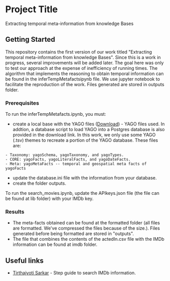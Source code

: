 # Project Title

Extracting temporal meta-information from knowledge Bases

## Getting Started

This repository contains the first version of our work titled "Extracting temporal meta-information from knowledge Bases". Since this is a work in progress, several improvements will be added later. The goal here was only to test our approach at the expense of inefficiency of running times. The algorithm that implements the reasoning to obtain temporal information can be found in the inferTempMetafactsipynb file. We use jupyter notebook to facilitate the reproduction of the work. Files generated are stored in outputs folder.

### Prerequisites

To run the inferTempMetafacts.ipynb, you must:

* create a local base with the YAGO files ([Download](https://www.mpi-inf.mpg.de/departments/databases-and-information-systems/research/yago-naga/yago/downloads/)) - YAGO files used. In addtion, a database script to load YAGO into a Postgres database is also provided in the download link. In this work, we only use some YAGO (.tsv) themes to recreate a portion of the YAGO database. These files are: 
```
- Taxonomy: yagoSchema, yagoTaxonomy, and yagoTypes.
- CORE: yagoFacts, yagoLiteralFacts, and yagoDateFacts.
- Meta: yagoMetaFacts -- temporal and geospatial meta facts of yagoFacts
```
* update the database.ini file with the information from your database.
* create the folder outputs.

To run the search_movies.ipynb, update the APIkeys.json file (the file can be found at lib folder)  with your IMDb key.

### Results
* The meta-facts obtained can be found at the formatted folder (all files are formatted. We've compressed the files because of the size.). Files generated before being formatted are stored in "outputs".
* The file that combines the contents of the actedIn.csv file with the IMDb information can be found at imdb folder.


## Useful links

*  [Tirthajyoti Sarkar](https://towardsdatascience.com/step-by-step-guide-to-build-your-own-mini-imdb-database-fc39af27d21b) - Step guide to search IMDb information.